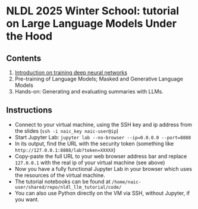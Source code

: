 # NLDL 2025 Winter School: tutorial on Large Language Models Under the Hood

## Contents

1. [Introduction on training deep neural networks](https://github.com/ltgoslo/nldl_llm_tutorial/blobP/main/slides/nldl_01_dnn.pdf)
2. Pre-training of Language Models; Masked and Generative Language Models
3. Hands-on: Generating and evaluating summaries with LLMs.

## Instructions
- Connect to your virtual machine, using the SSH key and ip address from the slides (`ssh -i naic_key naic-user@ip`)
- Start Jupyter Lab: `jupyter lab --no-browser --ip=0.0.0.0 --port=8888`
- In its output, find the URL with the security token (something like `http://127.0.0.1:8888/lab?token=XXXXX`)
- Copy-paste the full URL to your web browser address bar and replace `127.0.0.1` with the real ip of your virtual machine (see above)
- Now you have a fully functional Jupyter Lab in your browser which uses the resources of the virtual machine.
- The tutorial notebooks can be found at `/home/naic-user/shared/repo/nldl_llm_tutorial/code/`
- You can also use Python directly on the VM via SSH, without Jupyter, if you want.
